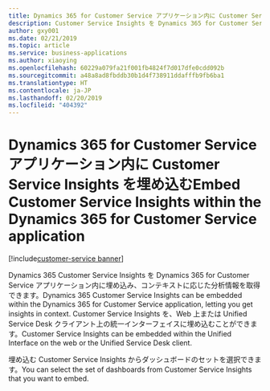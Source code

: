 ```yaml
---
title: Dynamics 365 for Customer Service アプリケーション内に Customer Service Insights を埋め込む
description: Customer Service Insights を Dynamics 365 for Customer Service アプリケーション内に埋め込み、ユーザーにコンテキストに応じた分析情報を提供できます。
author: gxy001
ms.date: 02/21/2019
ms.topic: article
ms.service: business-applications
ms.author: xiaoying
ms.openlocfilehash: 60229a079fa21f001fb4824f7d017dfe0cdd092b
ms.sourcegitcommit: a48a8ad8fbddb30b1d4f738911ddafffb9fb6ba1
ms.translationtype: HT
ms.contentlocale: ja-JP
ms.lasthandoff: 02/20/2019
ms.locfileid: "404392"
---
```

# <a name="embed-customer-service-insights-within-the-dynamics-365-for-customer-service-application"></a><span data-ttu-id="54c19-103">Dynamics 365 for Customer Service アプリケーション内に Customer Service Insights を埋め込む</span><span class="sxs-lookup"><span data-stu-id="54c19-103">Embed Customer Service Insights within the Dynamics 365 for Customer Service application</span></span>
[!include[customer-service banner](../../../includes/customer-service.md)]


<span data-ttu-id="54c19-104">Dynamics 365 Customer Service Insights を Dynamics 365 for Customer Service アプリケーション内に埋め込み、コンテキストに応じた分析情報を取得できます。</span><span class="sxs-lookup"><span data-stu-id="54c19-104">Dynamics 365 Customer Service Insights can be embedded within the Dynamics 365 for Customer Service application, letting you get insights in context.</span></span> <span data-ttu-id="54c19-105">Customer Service Insights を、Web 上または Unified Service Desk クライアント上の統一インターフェイスに埋め込むことができます。</span><span class="sxs-lookup"><span data-stu-id="54c19-105">Customer Service Insights can be embedded within the Unified Interface on the web or the Unified Service Desk client.</span></span>

<span data-ttu-id="54c19-106">埋め込む Customer Service Insights からダッシュボードのセットを選択できます。</span><span class="sxs-lookup"><span data-stu-id="54c19-106">You can select the set of dashboards from Customer Service Insights that you want to embed.</span></span>

